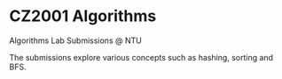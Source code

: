# CZ2001 Algorithms 
Algorithms Lab Submissions @ NTU

The submissions explore various concepts such as hashing, sorting and BFS.


